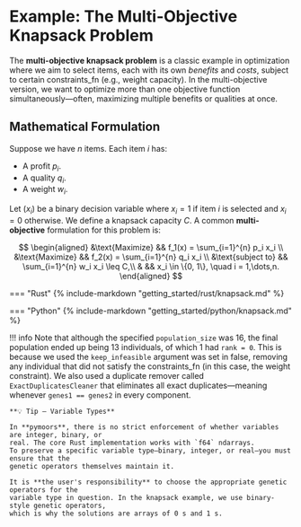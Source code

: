 # Example: The Multi-Objective Knapsack Problem

The **multi-objective knapsack problem** is a classic example in optimization where we aim to select items, each with its own *benefits* and *costs*, subject to certain constraints_fn (e.g., weight capacity). In the multi-objective version, we want to optimize more than one objective function simultaneously—often, maximizing multiple benefits or qualities at once.

## Mathematical Formulation

Suppose we have $n$ items. Each item $i$ has:
- A profit $p_i$.
- A quality $q_i$.
- A weight $w_i$.

Let $(x_i)$ be a binary decision variable where $x_i = 1$ if item $i$ is selected and $x_i = 0$ otherwise. We define a knapsack capacity $C$. A common **multi-objective** formulation for this problem is:

$$
\begin{aligned}
&\text{Maximize} && f_1(x) = \sum_{i=1}^{n} p_i x_i \\
&\text{Maximize} && f_2(x) = \sum_{i=1}^{n} q_i x_i \\
&\text{subject to} && \sum_{i=1}^{n} w_i x_i \leq C,\\
& && x_i \in \{0, 1\}, \quad i = 1,\dots,n.
\end{aligned}
$$

=== "Rust"
    {% include-markdown "getting_started/rust/knapsack.md" %}

=== "Python"
    {% include-markdown "getting_started/python/knapsack.md" %}

!!! info
    Note that although the specified `population_size` was 16, the final population ended up
    being 13 individuals, of which 1 had `rank = 0`.
    This is because we used the `keep_infeasible` argument was set in false, removing any individual
    that did not satisfy the constraints_fn (in this case, the weight constraint).
    We also used a duplicate remover called `ExactDuplicatesCleaner` that eliminates all exact
    duplicates—meaning whenever `genes1 == genes2` in every component.

    **💡 Tip – Variable Types**

    In **pymoors**, there is no strict enforcement of whether variables are integer, binary, or
    real. The core Rust implementation works with `f64` ndarrays.
    To preserve a specific variable type—binary, integer, or real—you must ensure that the
    genetic operators themselves maintain it.

    It is **the user's responsibility** to choose the appropriate genetic operators for the
    variable type in question. In the knapsack example, we use binary-style genetic operators,
    which is why the solutions are arrays of 0 s and 1 s.
